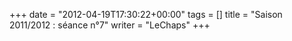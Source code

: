 +++
date = "2012-04-19T17:30:22+00:00"
tags = []
title = "Saison 2011/2012 : séance n°7"
writer = "LeChaps"
+++
